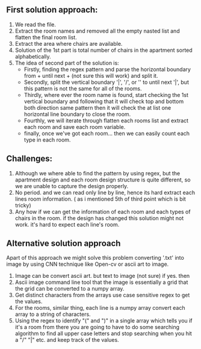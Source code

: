 ## First solution approach:
1. We read the file.
2. Extract the room names and removed all the empty nasted list and flatten the final room list.
3. Extract the area where chairs are available.
4. Solution of the 1st part is total number of chairs in the apartment sorted alphabetically.
5. The idea of second part of the solution is:
   - Firstly, finding the regex pattern and parse the horizontal boundary from + until next + (not sure this will work) and split it.
   - Secondly, split the vertical boundary '|', '/', or '\' to until next '|', but this pattern is not the same for all of the rooms.
   - Thirdly, where ever the room name is found, start checking the 1st vertical boundary and following that it will check top and bottom both direction same pattern then it will check the at list one horizontal line boundary to close the room. 
   - Fourthly, we will iterate through flatten each rooms list and extract each room and save each room variable.
   - finally, once we've got each room... then we can easily count each type in each room.
   
   
## Challenges:
1. Although we where able to find the pattern by using regex, but the apartment design and each room design structure is quite different, so we are unable to capture the design properly.
2. No period. and we can read only line by line, hence its hard extract each lines room information. ( as i mentioned 5th of third point which is bit tricky)
3. Any how if we can get the information of each room and each types of chairs in the room. if the design has changed this solution might not work. it's hard to expect each line's room.

## Alternative solution approach
Apart of this approach we might solve this problem converting '.txt' into image by using CNN technique like Open-cv or ascii art to image.
1. Image can be convert ascii art. but text to image (not sure) if yes. then
2. Ascii image command line tool that the image is essentially a grid that the grid can be converted to a numpy array.
3. Get distinct characters from the arrays use case sensitive regex to get the values.
4. For the rooms, similar thing, each line is a numpy array convert each array to a string of characters.
5. Using the regex to identify "(" and ")" in a single array which tells you if it's a room from there you are going to have to do some searching algorithm to find all upper case letters and stop searching when you hit a "/" "|" etc. and keep track of the values.
